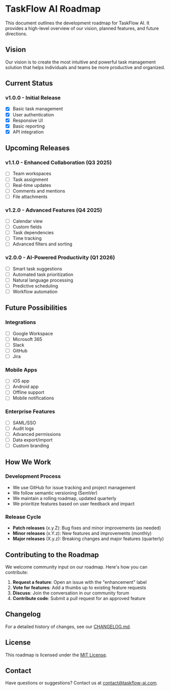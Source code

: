 # TaskFlow AI Roadmap

This document outlines the development roadmap for TaskFlow AI. It provides a high-level overview of our vision, planned features, and future directions.

## Vision

Our vision is to create the most intuitive and powerful task management solution that helps individuals and teams be more productive and organized.

## Current Status

### v1.0.0 - Initial Release
- [x] Basic task management
- [x] User authentication
- [x] Responsive UI
- [x] Basic reporting
- [x] API integration

## Upcoming Releases

### v1.1.0 - Enhanced Collaboration (Q3 2025)
- [ ] Team workspaces
- [ ] Task assignment
- [ ] Real-time updates
- [ ] Comments and mentions
- [ ] File attachments

### v1.2.0 - Advanced Features (Q4 2025)
- [ ] Calendar view
- [ ] Custom fields
- [ ] Task dependencies
- [ ] Time tracking
- [ ] Advanced filters and sorting

### v2.0.0 - AI-Powered Productivity (Q1 2026)
- [ ] Smart task suggestions
- [ ] Automated task prioritization
- [ ] Natural language processing
- [ ] Predictive scheduling
- [ ] Workflow automation

## Future Possibilities

### Integrations
- [ ] Google Workspace
- [ ] Microsoft 365
- [ ] Slack
- [ ] GitHub
- [ ] Jira

### Mobile Apps
- [ ] iOS app
- [ ] Android app
- [ ] Offline support
- [ ] Mobile notifications

### Enterprise Features
- [ ] SAML/SSO
- [ ] Audit logs
- [ ] Advanced permissions
- [ ] Data export/import
- [ ] Custom branding

## How We Work

### Development Process
- We use GitHub for issue tracking and project management
- We follow semantic versioning (SemVer)
- We maintain a rolling roadmap, updated quarterly
- We prioritize features based on user feedback and impact

### Release Cycle
- **Patch releases** (x.y.Z): Bug fixes and minor improvements (as needed)
- **Minor releases** (x.Y.z): New features and improvements (monthly)
- **Major releases** (X.y.z): Breaking changes and major features (quarterly)

## Contributing to the Roadmap

We welcome community input on our roadmap. Here's how you can contribute:

1. **Request a feature**: Open an issue with the "enhancement" label
2. **Vote for features**: Add a thumbs up to existing feature requests
3. **Discuss**: Join the conversation in our community forum
4. **Contribute code**: Submit a pull request for an approved feature

## Changelog

For a detailed history of changes, see our [CHANGELOG.md](CHANGELOG.md).

## License

This roadmap is licensed under the [MIT License](LICENSE).

## Contact

Have questions or suggestions? Contact us at [contact@taskflow-ai.com](mailto:contact@taskflow-ai.com).
